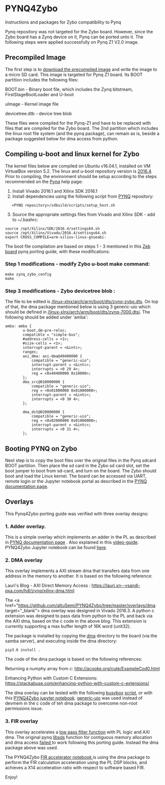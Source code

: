 # PYNQ4Zybo
Instructions and packages for Zybo compatibility to Pynq

Pynq repository was not targeted for the Zybo board. However, since the Zybo board has a Zynq device on it, Pynq can be ported unto it. The following steps were applied successfully on Pynq Z1 V2.0 image.


## Precompiled Image

The first step is to  <a href="https://files.digilent.com/Products/PYNQ/pynq_z1_v2.0.img.zip" target="_blank">download the precompiled image</a> and write the image to a micro SD card. This image is targeted for Pynq Z1 board. Its BOOT partition includes the following files:

BOOT.bin        -   Binary boot file, which includes the Zynq bitstream, FirstStageBootLoader and U-boot

uImage          -   Kernel image file

devicetree.dtb  -   device tree blob

These files were compiled for  the Pynq-Z1 and have to be replaced with files that are compiled for the Zybo board. The 2nd partition which includes the linux root file system (and the pynq package), can remain as is, beside a package suggested below for dma access from python.

## Compiling u-boot and linux kernel for Zybo

The kernel files below are compiled on Ubuntu v16.04.1, installed on VM VirtualBox version 5.2.
The linux and u-boot repository version is <a href="https://www.xilinx.com/support/answers/68370.html" target="_blank">2016.4</a>.
Prior to compiling, the environment should be setup according to the steps recommended on the <a href="https://pynq.readthedocs.io/en/v2.0/pynq_sd_card.html" target="_blank">Pynq</a> help page:

  1. Install Vivado 2016.1 and Xilinx SDK 2016.1
  2. Install dependencies using the following script from <a href="https://github.com/Xilinx/PYNQ/tree/v2.0" target="_blank">PYNQ</a> repository:
```
   <PYNQ repository>/sdbuild/scripts/setup_host.sh
```
  3. Source the appropriate settings files from Vivado and Xilinx SDK - add to ~/.bashrc:
```
source /opt/Xilinx/SDK/2016.4/settings64.sh
source /opt/Xilinx/Vivado/2016.4/settings64.sh
export CROSS_COMPILE=arm-xilinx-linux-gnueabi-
```
The boot file compilation are based on steps 1 - 3 mentioned in this <a href="https://superuser.blog/pynq-linux-on-zedboard/" target="_blank">Zeb board</a> pynq porting guide, with these modifications:
### Step 1 modifications - modify Zybo u-boot make command:
```
make zynq_zybo_config
make
```
### Step 3 modifications - Zybo devicetree blob :
The file to be edited is <a href="https://github.com/altuSemi/PYNQ4Zybo/blob/master/zynq-zybo.dts" target="_blank">/linux-xlnx/arch/arm/boot/dts/zynq-zybo.dts</a>.
On top of that, the dma package mentioned below is using 3 generic-uio which should be defined in <a href="https://github.com/altuSemi/PYNQ4Zybo/blob/master/zynq-7000.dtsi" target="_blank">/linux-xlnx/arch/arm/boot/dts/zynq-7000.dtsi</a>. The following should be added under 'amba':
```
amba: amba {
		u-boot,dm-pre-reloc;
		compatible = "simple-bus";
		#address-cells = <1>;
		#size-cells = <1>;
		interrupt-parent = <&intc>;
		ranges;
		axi_dma: axi-dma@40400000 {
			compatible = "generic-uio";
			interrupt-parent = <&intc>;
			interrupts = <0 29 4>;
			reg = <0x40400000 0x10000>;
		};
		dma_src@010000000 {
			compatible = "generic-uio";
			reg = <0x01000000 0x01000000>;
			interrupt-parent = <&intc>;
			interrupts = <0 30 4>;
		};

		dma_dst@020000000 {
			compatible = "generic-uio";
			reg = <0x02000000 0x01000000>;
			interrupt-parent = <&intc>;
			interrupts = <0 31 4>;
		};
```
## Booting PYNQ on Zybo
Next step is to copy the boot files over the original files in the Pynq sdcard BOOT partition. Then place the sd card in the Zybo sd card slot, set the boot jumper to boot from sd-card, and turn on the board.
The Zybo should boot and load the Linux kernel. The board can be accessed via UART, remote login or the Jupyter notebook portal as described in the <a href="https://pynq.readthedocs.io/en/v2.0/getting_started.html" target="_blank"> PYNQ documentation page</a>.

## Overlays
This Pynq4Zybo porting guide was verified with three overlay designs:
### 1. Adder overlay</a>.
This is a simple overlay which implements an adder in the PL as described in <a href="https://pynq.readthedocs.io/en/v2.0/overlay_design_methodology/overlay_tutorial.html" target="_blank"> PYNQ documentation page</a> . Also explained in this <a href="https://www.youtube.com/watch?v=Dupyek4NUoI" target="_blank"> video-guide</a>. 
PYNQ4Zybo Jupyter notebook can be found <a href="https://github.com/altuSemi/PYNQ4Zybo/blob/master/jupyter_notebooks/AdderOverlay.ipynb" target="_blank"> here</a>.

### 2. DMA overlay
This overlay implements a AXI stream dma that transfers data from one address in the memory to another. It is based on the following reference:

Lauri's Blog - AXI Direct Memory Access : 	https://lauri.xn--vsandi-pxa.com/hdl/zynq/xilinx-dma.html

The <a href="https://github.com/altuSemi/PYNQ4Zybo/tree/master/overlays/dma target="_blank"> dma overlay</a> was designed in Vivado 2016.3.
A python c extension was designed to pass data from python to the PL and back via the AXI dma, based on the c code in the above blog. This extension is currently supporting a max buffer length of 16K word (unit32).

The package is installed by copying the <a href="https://github.com/altuSemi/PYNQ4Zybo/tree/master/dma" target="_blank">dma</a> directory to the board (via the samba server), and executing inside the dma directory:
```
pip3.6 install . 
```
The code of the dma package is based on the following references:

Returning a numphy array from c: 		http://acooke.org/cute/ExampleCod0.html

Enhancing Python with Custom C Extensions:	https://stackabuse.com/enhancing-python-with-custom-c-extensions/

The dma overlay can be tested with the following <a href="https://busybox.net/about.html" target="_blank">busybox</a> <a href=https://github.com/altuSemi/PYNQ4Zybo/blob/master/dma/busybox.sh target="_blank">script</a>, or with this <a href="https://github.com/altuSemi/PYNQ4Zybo/blob/master/jupyter_notebooks/dma.ipynb" target="_blank">PYNQ4Zybo jupyter notebook</a>.
<a href=http://fpga.org/2013/05/28/how-to-design-and-access-a-memory-mapped-device-part-two/ target="_blank">generic-uio</a> was used instead of devmem in the c code of teh dma package to overcome non-root permissions issue.

### 3. FIR overlay
This overlay accelerates a <a href="https://www.youtube.com/watch?v=LoLCtSzj9BU" target="_blank">low pass filter function</a> with PL logic and AXI dma.
The original pynq <a href="https://github.com/Xilinx/PYNQ/tree/v2.0/sdbuild/packages/libsds" target="_blank"> libsds</a> function for contiguous memory allocation and dma access <a href="https://groups.google.com/forum/?utm_medium=email&utm_source=footer#!msg/pynq_project/rvez-UpGODY/oN9FusK3BQAJfailed" target="_blank">failed </a> to work following this porting guide. Instead the dma package above was used.

The PYNQ4Zybo <a href="https://github.com/altuSemi/PYNQ4Zybo/blob/master/jupyter_notebooks/FIR%20accelerator.ipynb" target="_blank"> FIR accelerator notebook </a> is using the dma package to perform the FIR calculation acceleration using the PL DSP blocks, and achieves a X14 acceleration ratio with respect to software based FIR.
	


Enjoy!	


